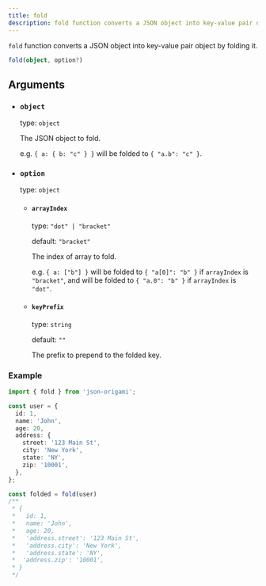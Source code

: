 ```yaml
---
title: fold
description: fold function converts a JSON object into key-value pair object by folding it.
---
```


`fold` function converts a JSON object into key-value pair object by folding it.

```ts
fold(object, option?)
```

## Arguments

- ### `object`

  type: `object`

  The JSON object to fold.

  e.g.
  `{ a: { b: "c" } }` will be folded to `{ "a.b": "c" }`.

- ### `option`

  type: `object`

  - #### `arrayIndex`

    type: `"dot" | "bracket"`

    default: `"bracket"`

    The index of array to fold.

    e.g.
    `{ a: ["b"] }` will be folded to `{ "a[0]": "b" }` if `arrayIndex` is `"bracket"`,
    and will be folded to `{ "a.0": "b" }` if `arrayIndex` is `"dot"`.

  - #### `keyPrefix`

    type: `string`

    default: `""`

    The prefix to prepend to the folded key.

### Example

```ts
import { fold } from 'json-origami';

const user = {
  id: 1,
  name: 'John',
  age: 20,
  address: {
    street: '123 Main St',
    city: 'New York',
    state: 'NY',
    zip: '10001',
  },
};

const folded = fold(user)
/**
 * {
 *   id: 1,
 *   name: 'John',
 *   age: 20,
 *   'address.street': '123 Main St',
 *   'address.city': 'New York',
 *   'address.state': 'NY',
 *  'address.zip': '10001',
 * }
 */
```
